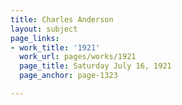 ```yaml
---
title: Charles Anderson
layout: subject
page_links:
- work_title: '1921'
  work_url: pages/works/1921
  page_title: Saturday July 16, 1921
  page_anchor: page-1323

---
```

